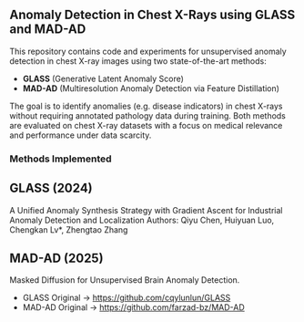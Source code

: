 ## Anomaly Detection in Chest X-Rays using GLASS and MAD-AD

This repository contains code and experiments for unsupervised anomaly detection in chest X-ray images using two state-of-the-art methods:
- **GLASS** (Generative Latent Anomaly Score)
- **MAD-AD** (Multiresolution Anomaly Detection via Feature Distillation)

The goal is to identify anomalies (e.g. disease indicators) in chest X-rays without requiring annotated pathology data during training. Both methods are evaluated on chest X-ray datasets with a focus on medical relevance and performance under data scarcity.

### Methods Implemented

## GLASS (2024)
A Unified Anomaly Synthesis Strategy with Gradient Ascent for Industrial Anomaly Detection and Localization
Authors: Qiyu Chen, Huiyuan Luo, Chengkan Lv*, Zhengtao Zhang

## MAD-AD (2025)
Masked Diffusion for Unsupervised Brain Anomaly Detection. 

- GLASS  Original -> https://github.com/cqylunlun/GLASS
- MAD-AD Original -> https://github.com/farzad-bz/MAD-AD
